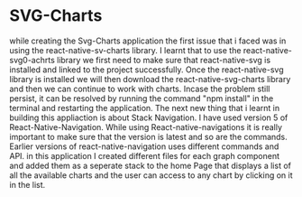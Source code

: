 # SVG-Charts
while creating the Svg-Charts application the first issue that i faced was in using the react-native-sv-charts library.
I learnt that to use the react-native-svg0-achrts library we first need to make sure that react-native-svg is installed and linked to the project successfully.
Once the react-native-svg library is installed we will then download the react-native-svg-charts library and then we can continue to work with charts. Incase the problem still persist, it can be resolved by running the command "npm install" in the terminal and restarting the application. 
The next new thing that i learnt in building this appliaction is about Stack Navigation. I have used version 5 of React-Native-Navigation.
While using React-native-navigations it is really important to make sure that the version is latest and so are  the commands. Earlier versions of react-native-navigation uses different commands and API.
in this application I created different files for each graph component and added them as a seperate stack to the home Page that displays a list of all the available charts and the user can access to any chart by clicking on it in the list.
